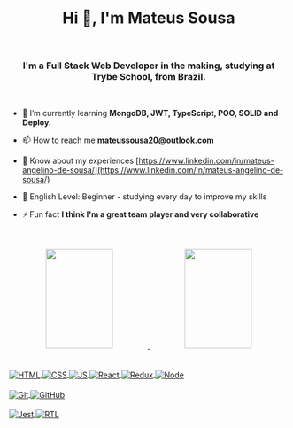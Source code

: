 <h1 align="center">Hi 👋, I'm Mateus Sousa</h1>
<br />
<h3 align="center">I'm a Full Stack Web Developer in the making, studying at Trybe School, from Brazil.</h3>

<br />

- :green_book: I’m currently learning **MongoDB, JWT, TypeScript, POO, SOLID and Deploy.**

- 📫 How to reach me **mateussousa20@outlook.com**

- 📄 Know about my experiences [https://www.linkedin.com/in/mateus-angelino-de-sousa/](https://www.linkedin.com/in/mateus-angelino-de-sousa/)

- :closed_book: English Level: Beginner - studying every day to improve my skills

- ⚡ Fun fact **I think I'm a great team player and very collaborative**

<br />
<br />

<div align="center">
  <a href="https://github.com/mateussousaa">
  <img height="180em" width="49%" src="https://github-readme-stats.vercel.app/api?username=mateussousaa&theme=react&show_icons=true&include_all_commits=true&count_private=true"/>
  <img height="180em" width="49%" src="https://github-readme-stats.vercel.app/api/top-langs/?username=mateussousaa&layout=compact&langs_count=7&theme=react"/>
</div>
<br />
<div><br>
  <img align="center" alt="HTML" src="https://img.shields.io/badge/HTML-239120?style=for-the-badge&logo=html5&logoColor=white">
  <img align="center" alt="CSS" src="https://img.shields.io/badge/CSS3-1572B6?style=for-the-badge&logo=css3&logoColor=white">
  <img align="center" alt="JS"src="https://img.shields.io/badge/JavaScript-F7DF1E?style=for-the-badge&logo=javascript&logoColor=black">
  <img align="center" alt="React" src="https://img.shields.io/badge/React-20232A?style=for-the-badge&logo=react&logoColor=61DAFB">
  <img align="center" alt="Redux" src="https://img.shields.io/badge/Redux-593D88?style=for-the-badge&logo=redux&logoColor=white">
  <img align="center" alt="Node" src="https://img.shields.io/badge/Node.js-43853D?style=for-the-badge&logo=node.js&logoColor=white" />
  <br>
  <br>
  <img align="center" alt="Git" src="https://img.shields.io/badge/GIT-E44C30?style=for-the-badge&logo=git&logoColor=white" />
  <img align="center" alt="GitHub" src="https://img.shields.io/badge/GitHub-100000?style=for-the-badge&logo=github&logoColor=white" />
  <br>
  <br>
  <img align="center" alt="Jest" src="https://img.shields.io/badge/Jest-323330?style=for-the-badge&logo=Jest&logoColor=white" />
  <img align="center" alt="RTL" src="https://img.shields.io/badge/testing%20library-323330?style=for-the-badge&logo=testing-library&logoColor=red" />
</div>
